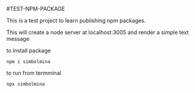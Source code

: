 #TEST-NPM-PACKAGE

This is a test project to learn publishing npm packages.

This will create a node server at localhost:3005 and render a simple text message

to install package

    npm i simbolmina

to run from termminal

    npx simbolmina
